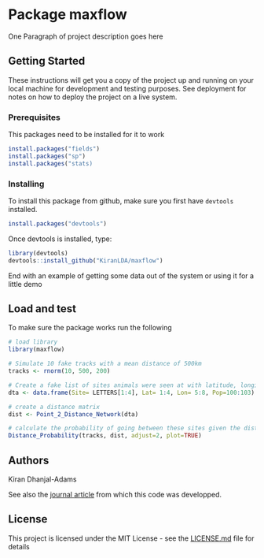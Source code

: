 # Package maxflow

One Paragraph of project description goes here

## Getting Started

These instructions will get you a copy of the project up and running on your local machine for development and testing purposes. See deployment for notes on how to deploy the project on a live system.

### Prerequisites

This packages need to be installed for it to work

```r
install.packages("fields")
install.packages("sp")
install.packages("stats)
```

### Installing

To install this package from github, make sure you first have `devtools` installed.

```r
install.packages("devtools")
```

Once devtools is installed, type:

```r
library(devtools)
devtools::install_github("KiranLDA/maxflow")
```
End with an example of getting some data out of the system or using it for a little demo

## Load and test

To make sure the package works run the following

```r
# load library
library(maxflow)

# Simulate 10 fake tracks with a mean distance of 500km
tracks <- rnorm(10, 500, 200)

# Create a fake list of sites animals were seen at with latitude, longitude and number of anumals seen there 
dta <- data.frame(Site= LETTERS[1:4], Lat= 1:4, Lon= 5:8, Pop=100:103)

# create a distance matrix
dist <- Point_2_Distance_Network(dta)

# calculate the probability of going between these sites given the distance the animal can travel
Distance_Probability(tracks, dist, adjust=2, plot=TRUE)

```

## Authors

Kiran Dhanjal-Adams

See also the [journal article](http://onlinelibrary.wiley.com/doi/10.1111/cobi.12842/full) from which this code was developped.

## License

This project is licensed under the MIT License - see the [LICENSE.md](LICENSE.md) file for details
